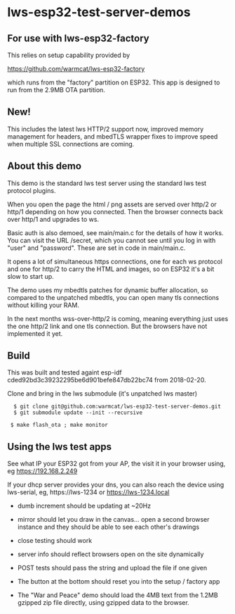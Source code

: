 lws-esp32-test-server-demos
===========================

## For use with lws-esp32-factory

This relies on setup capability provided by

https://github.com/warmcat/lws-esp32-factory

which runs from the "factory" partition on ESP32.  This app is
designed to run from the 2.9MB OTA partition.

## New!

This includes the latest lws HTTP/2 support now, improved
memory management for headers, and mbedTLS wrapper fixes to
improve speed when multiple SSL connections are coming.

## About this demo

This demo is the standard lws test server using the standard lws test
protocol plugins.

When you open the page the html / png assets are served over http/2
or http/1 depending on how you connected.  Then the browser connects
back over http/1 and upgrades to ws.

Basic auth is also demoed, see main/main.c for the details of how it
works.  You can visit the URL /secret, which you cannot see until
you log in with "user" and "password".  These are set in code in
main/main.c.

It opens a lot of simultaneous https connections, one for each ws
protocol and one for http/2 to carry the HTML and images, so on ESP32
it's a bit slow to start up.

The demo uses my mbedtls patches for dynamic buffer allocation, so
compared to the unpatched mbedtls, you can open many tls connections
without killing your RAM.

In the next months wss-over-http/2 is coming, meaning everything just
uses the one http/2 link and one tls connection.  But the browsers
have not implemented it yet.

## Build

This was built and tested againt esp-idf cded92bd3c39232295be6d901befe847db22bc74 from 2018-02-20.

Clone and bring in the lws submodule (it's unpatched lws master)

```
  $ git clone git@github.com:warmcat/lws-esp32-test-server-demos.git
  $ git submodule update --init --recursive
```

```
 $ make flash_ota ; make monitor
```

## Using the lws test apps

See what IP your ESP32 got from your AP, the visit it in your browser
using, eg https://192.168.2.249

If your dhcp server provides your dns, you can also reach the device
using lws-serial, eg, https://lws-1234 or https://lws-1234.local

 - dumb increment should be updating at ~20Hz

 - mirror should let you draw in the canvas... open a second browser
   instance and they should be able to see each other's drawings

 - close testing should work

 - server info should reflect browsers open on the site dynamically

 - POST tests should pass the string and upload the file if one given

 - The button at the bottom should reset you into the setup / factory app

 - The "War and Peace" demo should load the 4MB text from the 1.2MB gzipped zip
   file directly, using gzipped data to the browser.

